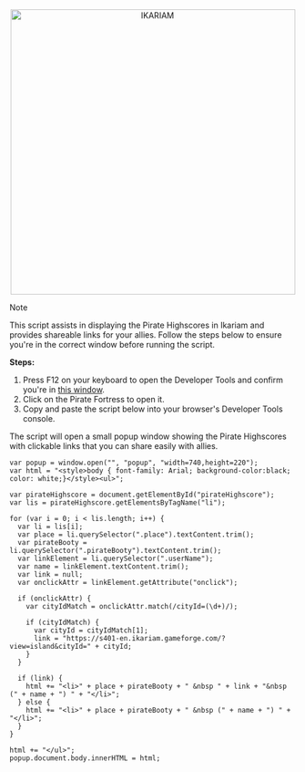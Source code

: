 <div align="center">
  <img src="https://github.com/user-attachments/assets/8fd27144-6dca-4cb9-91f6-1054c2133bca" alt="IKARIAM" width="500"/>
</div>

> [!NOTE]
> This script assists in displaying the Pirate Highscores in Ikariam and provides shareable links for your allies. Follow the steps below to ensure you're in the correct window before running the script.

**Steps:**

1. Press F12 on your keyboard to open the Developer Tools and confirm you're in [this window](https://imgur.com/a/05FW59V).
2. Click on the Pirate Fortress to open it.
3. Copy and paste the script below into your browser's Developer Tools console.

The script will open a small popup window showing the Pirate Highscores with clickable links that you can share easily with allies.

```
var popup = window.open("", "popup", "width=740,height=220");
var html = "<style>body { font-family: Arial; background-color:black; color: white;}</style><ul>";

var pirateHighscore = document.getElementById("pirateHighscore");
var lis = pirateHighscore.getElementsByTagName("li");

for (var i = 0; i < lis.length; i++) {
  var li = lis[i];
  var place = li.querySelector(".place").textContent.trim();
  var pirateBooty = li.querySelector(".pirateBooty").textContent.trim();
  var linkElement = li.querySelector(".userName");
  var name = linkElement.textContent.trim();
  var link = null;
  var onclickAttr = linkElement.getAttribute("onclick");
  
  if (onclickAttr) {
    var cityIdMatch = onclickAttr.match(/cityId=(\d+)/);
    
    if (cityIdMatch) {
      var cityId = cityIdMatch[1];
      link = "https://s401-en.ikariam.gameforge.com/?view=island&cityId=" + cityId;
    }
  }

  if (link) {
    html += "<li>" + place + pirateBooty + " &nbsp " + link + "&nbsp (" + name + ") " + "</li>";
  } else {
    html += "<li>" + place + pirateBooty + " &nbsp (" + name + ") " + "</li>";
  }
}

html += "</ul>";
popup.document.body.innerHTML = html;
```
